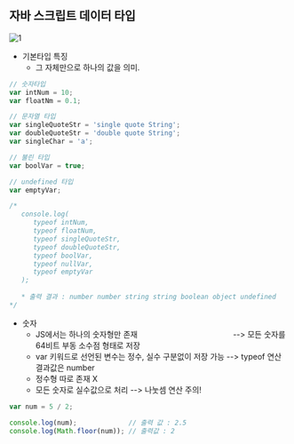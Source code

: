 ## 자바 스크립트 데이터 타입
![1](https://user-images.githubusercontent.com/45419456/180121435-ecce3c48-6727-4ea8-ab40-bc6d79406810.PNG)

* 기본타입 특징
  - 그 자체만으로 하나의 값을 의미.

```JavaScript
// 숫자타입
var intNum = 10;
var floatNm = 0.1;

// 문자열 타입
var singleQuoteStr = 'single quote String';
var doubleQuoteStr = 'double quote String';
var singleChar = 'a';

// 불린 타입
var boolVar = true;

// undefined 타입
var emptyVar;

/*
   console.log(
      typeof intNum,                
      typeof floatNum,
      typeof singleQuoteStr,
      typeof doubleQuoteStr,
      typeof boolVar,
      typeof nullVar,
      typeof emptyVar
   ); 
   
   * 출력 결과 : number number string string boolean object undefined
*/
```

* 숫자 
   - JS에서는 하나의 숫자형만 존재             --> 모든 숫자를 64비트 부동 소수점 형태로 저장
   - var 키워드로 선언된 변수는 정수, 실수 구분없이 저장 가능 --> typeof 연산 결과값은 number
   - 정수형 따로 존재 X
   - 모든 숫자로 실수값으로 처리 --> 나눗셈 연산 주의!

```JAVASCRIPT
var num = 5 / 2;

console.log(num);             // 출력 값 : 2.5
console.log(Math.floor(num)); // 출력값 : 2
```

